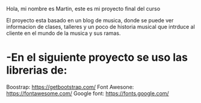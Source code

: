 Hola, mi nombre es Martin, este es mi proyecto final del curso

 El proyecto esta basado en un blog de musica, donde se puede ver informacion de clases, talleres y un poco de historia musical que intrduce al cliente en el mundo de la musica y sus ramas.

# -En el siguiente proyecto se uso las librerias de:
Boostrap:  https://getbootstrap.com/
Font Awesone: https://fontawesome.com/
Google font: https://fonts.google.com/
